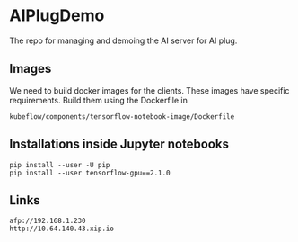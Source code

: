 # AIPlugDemo

The repo for managing and demoing the AI server for AI plug. 

## Images 

We need to build docker images for the clients. These images have specific requirements. Build them using the Dockerfile in 
```
kubeflow/components/tensorflow-notebook-image/Dockerfile
```

## Installations inside Jupyter notebooks

```
pip install --user -U pip
pip install --user tensorflow-gpu==2.1.0
```

## Links

```
afp://192.168.1.230
http://10.64.140.43.xip.io
```